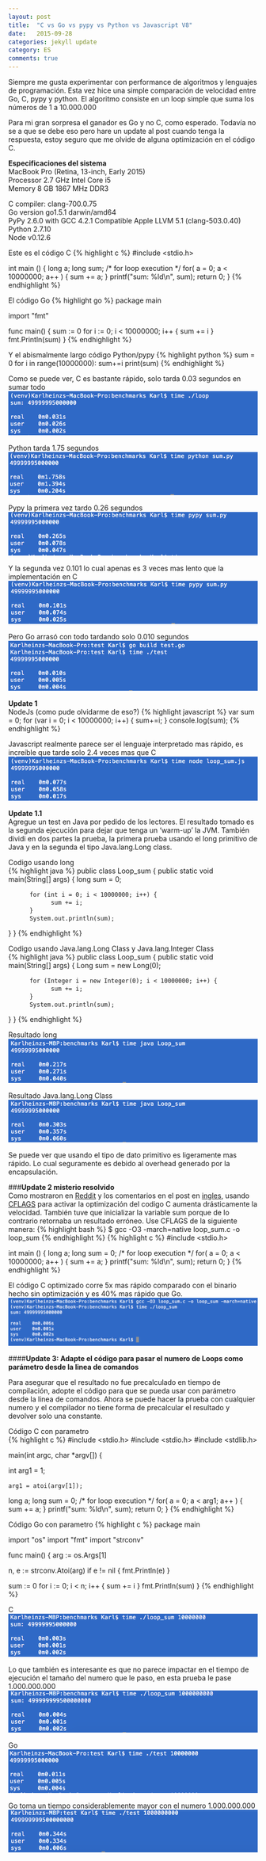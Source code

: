 ```yaml
---
layout: post
title:  "C vs Go vs pypy vs Python vs Javascript V8"
date:   2015-09-28
categories: jekyll update
category: ES
comments: true
---
```


Siempre me gusta experimentar con performance de algoritmos y lenguajes de programación. Esta vez hice una simple comparación de velocidad entre Go, C, pypy y python. El algoritmo consiste en un loop simple que suma los números de 1 a 10.000.000

Para mi gran sorpresa el ganador es Go y no C, como esperado. Todavía no se a que se debe eso pero hare un update al post cuando tenga la respuesta, estoy seguro que me olvide de alguna optimización en el código C. 

**Especificaciones del sistema**  
MacBook Pro (Retina, 13-inch, Early 2015)  
Processor 2.7 GHz Intel Core i5  
Memory 8 GB 1867 MHz DDR3  

C compiler: clang-700.0.75  
Go version go1.5.1 darwin/amd64  
PyPy 2.6.0 with GCC 4.2.1 Compatible Apple LLVM 5.1 (clang-503.0.40)  
Python 2.7.10  
Node v0.12.6  

Este es el código C
{% highlight c %}
#include <stdio.h>
 
int main ()
{
   long a;
   long sum;
   /* for loop execution */
   for( a = 0; a < 10000000; a++ )
   {
        sum += a;
   }
    printf("sum: %ld\n", sum);
   return 0;
}
{% endhighlight %}

El código Go
{% highlight go %}
package main

import "fmt"

func main() {
    sum := 0
    for i := 0; i < 10000000; i++ {
        sum += i
    }
    fmt.Println(sum)
}
{% endhighlight %}

Y el abismalmente largo código Python/pypy
{% highlight python %}
sum = 0
for i in range(10000000):
    sum+=i
print(sum)
{% endhighlight %}


Como se puede ver, C es bastante rápido, solo tarda 0.03 segundos en sumar todo
![Image image1](https://raw.githubusercontent.com/Karlheinzniebuhr/karlheinzniebuhr.github.io/master/ES/_posts/img/c.png)

Python tarda 1.75 segundos 
![Image image1](https://raw.githubusercontent.com/Karlheinzniebuhr/karlheinzniebuhr.github.io/master/ES/_posts/img/python.png)

Pypy la primera vez tardo 0.26 segundos
![Image image1](https://raw.githubusercontent.com/Karlheinzniebuhr/karlheinzniebuhr.github.io/master/ES/_posts/img/pypy1.png)

Y la segunda vez 0.101 lo cual apenas es 3 veces mas lento que la implementación en C
![Image image1](https://raw.githubusercontent.com/Karlheinzniebuhr/karlheinzniebuhr.github.io/master/ES/_posts/img/pypy2.png)

Pero Go arrasó con todo tardando solo 0.010 segundos
![Image image1](https://raw.githubusercontent.com/Karlheinzniebuhr/karlheinzniebuhr.github.io/master/ES/_posts/img/go.png)

**Update 1**  
NodeJs (como pude olvidarme de eso?)
{% highlight javascript %}
var sum = 0;
for (var i = 0; i < 10000000; i++) {
  sum+=i;
}
console.log(sum);
{% endhighlight %}

Javascript realmente parece ser el lenguaje interpretado mas rápido, es increíble que tarde solo 2.4 veces mas que C
![Image image1](https://raw.githubusercontent.com/Karlheinzniebuhr/karlheinzniebuhr.github.io/master/ES/_posts/img/nodejs.png)

**Update 1.1**  
Agregue un test en Java por pedido de los lectores. El resultado tomado es la segunda ejecución para dejar que tenga un ‘warm-up’ la JVM. 
También dividi en dos partes la prueba, la primera prueba usando el long primitivo de Java y en la segunda el tipo Java.lang.Long class.

Codigo usando long  
{% highlight java %}
public class Loop_sum {
  public static void main(String[] args) {
          long sum = 0;

          for (int i = 0; i < 10000000; i++) {
                sum += i;
          }
          System.out.println(sum);
  }
}
{% endhighlight %}

Codigo usando Java.lang.Long Class y Java.lang.Integer Class  
{% highlight java %}
public class Loop_sum {
  public static void main(String[] args) {
          Long sum = new Long(0);

          for (Integer i = new Integer(0); i < 10000000; i++) {
                sum += i;
          }
          System.out.println(sum);
  }
}
{% endhighlight %}

Resultado long
![Image image1](https://raw.githubusercontent.com/Karlheinzniebuhr/karlheinzniebuhr.github.io/master/ES/_posts/img/java-primitive.png)

Resultado Java.lang.Long Class
![Image image1](https://raw.githubusercontent.com/Karlheinzniebuhr/karlheinzniebuhr.github.io/master/ES/_posts/img/java-object.png)

Se puede ver que usando el tipo de dato primitivo es ligeramente mas rápido. Lo cual seguramente es debido al overhead generado por la encapsulación. 


###**Update 2 misterio resolvido**  
Como mostraron en [Reddit](https://www.reddit.com/r/compsci/comments/3mss9b/any_idea_why_this_go_loop_is_faster_than_pure_c/) y los comentarios en el post en [ingles](http://karlheinzniebuhr.github.io/en/2015/09/28/C-vs-Go-vs-pypy-vs-Python/), usando [CFLAGS](https://wiki.gentoo.org/wiki/GCC_optimization) para activar la optimización del codigo C aumenta drásticamente la velocidad. También tuve que inicializar la variable sum porque de lo contrario retornaba un resultado erróneo. Use CFLAGS de la siguiente manera:
{% highlight bash %}
$ gcc -O3 -march=native loop_sum.c -o loop_sum
{% endhighlight %}
{% highlight c %}
#include <stdio.h>
 
int main ()
{
   long a;
   long sum = 0;
   /* for loop execution */
   for( a = 0; a < 10000000; a++ )
   {
      sum += a;
   }
    printf("sum: %ld\n", sum);
   return 0;
}
{% endhighlight %}



El código C optimizado corre 5x mas rápido comparado con el binario hecho sin optimización y es 40% mas rápido que Go. 
![Image image1](https://raw.githubusercontent.com/Karlheinzniebuhr/karlheinzniebuhr.github.io/master/ES/_posts/img/c-opt.png)

####**Update 3: Adapte el código para pasar el numero de Loops como parámetro desde la linea de comandos**

Para asegurar que el resultado no fue precalculado en tiempo de compilación, adopte el código para que se pueda usar con parámetro desde la linea de comandos. Ahora se puede hacer la prueba con cualquier numero y el compilador no tiene forma de precalcular el resultado y devolver solo una constante. 

Código C con parametro  
{% highlight c %}
#include <stdio.h>
#include <stdio.h>
#include <stdlib.h>

main(int argc, char *argv[])
{

  int arg1 = 1;

    arg1 = atoi(argv[1]);

   long a;
   long sum = 0;
   /* for loop execution */
   for( a = 0; a < arg1; a++ )
   {
      sum += a;
   }
    printf("sum: %ld\n", sum);
   return 0;
}
{% endhighlight %}

Código Go con parametro
{% highlight c %}
package main

import "os"
import "fmt"
import "strconv"

func main() {
  arg := os.Args[1]

  n, e := strconv.Atoi(arg)
  if e != nil {
      fmt.Println(e)
  }

  sum := 0
  for i := 0; i < n; i++ {
    sum += i
  }
  fmt.Println(sum)
}
{% endhighlight %}

C  
![Image image1](https://raw.githubusercontent.com/Karlheinzniebuhr/karlheinzniebuhr.github.io/master/ES/_posts/img/c-cmd.png)


Lo que también es interesante es que no parece impactar en el tiempo de ejecución el tamaño del numero que le paso, en esta prueba le pase 1.000.000.000
![Image image1](https://raw.githubusercontent.com/Karlheinzniebuhr/karlheinzniebuhr.github.io/master/ES/_posts/img/c-cmd2.png)

Go  
![Image image1](https://raw.githubusercontent.com/Karlheinzniebuhr/karlheinzniebuhr.github.io/master/ES/_posts/img/go-cmd.png)

Go toma un tiempo considerablemente mayor con el numero 1.000.000.000  
![Image image1](https://raw.githubusercontent.com/Karlheinzniebuhr/karlheinzniebuhr.github.io/master/ES/_posts/img/go-cmd2.png)
